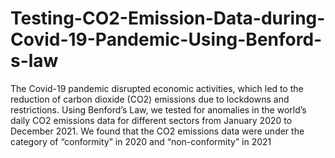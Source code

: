 # Testing-CO2-Emission-Data-during-Covid-19-Pandemic-Using-Benford-s-law
The Covid-19 pandemic disrupted economic activities, which led to the reduction of carbon dioxide (CO2) emissions due to lockdowns and restrictions.
Using Benford’s Law, we tested for anomalies in the world’s daily CO2 emissions data for different sectors from January 2020 to December 2021.
We found that the CO2 emissions data were under the category of “conformity” in 2020 and “non-conformity” in 2021
